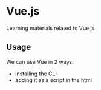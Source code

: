 # Vue.js

Learning materials related to Vue.js

## Usage

We can use Vue in 2 ways:

- installing the CLI
- adding it as a script in the html
